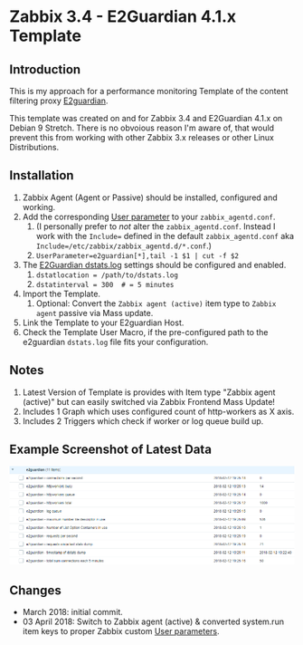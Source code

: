 # Zabbix 3.4 - E2Guardian 4.1.x Template

## Introduction
This is my approach for a performance monitoring Template of the content filtering proxy [E2guardian](http://e2guardian.org/).

This template was created on and for Zabbix 3.4 and E2Guardian 4.1.x on Debian 9 Stretch.
There is no obvoious reason I'm aware of, that would prevent this from working with other Zabbix 3.x releases or other Linux Distributions. 

## Installation

1. Zabbix Agent (Agent or Passive) should be installed, configured and working.
1. Add the corresponding [User parameter](https://www.zabbix.com/documentation/3.4/manual/config/items/userparameters) to your `zabbix_agentd.conf`.
   1. (I personally prefer to *not* alter the `zabbix_agentd.conf`. Instead I work with the `Include=` defined in the default `zabbix_agentd.conf` aka `Include=/etc/zabbix/zabbix_agentd.d/*.conf`.)
   1. `UserParameter=e2guardian[*],tail -1 $1 | cut -f $2`
1. The [E2Guardian dstats.log](https://github.com/e2guardian/e2guardian/blob/master/notes/dstats_format) settings should be configured and enabled.
   1. `dstatlocation = /path/to/dstats.log`
   1. `dstatinterval = 300  # = 5 minutes`
1. Import the Template.
   1. Optional: Convert the `Zabbix agent (active)` item type to `Zabbix agent` passive via Mass update. 
1. Link the Template to your E2guardian Host.
1. Check the Template User Macro, if the pre-configured path to the e2guardian `dstats.log` file fits your configuration.

## Notes

1. Latest Version of Template is provides with Item type "Zabbix agent (active)" but can easily switched via Zabbix Frontend Mass Update!
1. Includes 1 Graph which uses configured count of http-workers as X axis. 
1. Includes 2 Triggers which check if worker or log queue build up. 

## Example Screenshot of Latest Data

![Latest Data](example01.png)

## Changes
- March 2018: initial commit.
- 03 April 2018: Switch to Zabbix agent (active) & converted system.run item keys to proper Zabbix custom [User parameters](https://www.zabbix.com/documentation/3.4/manual/config/items/userparameters).
